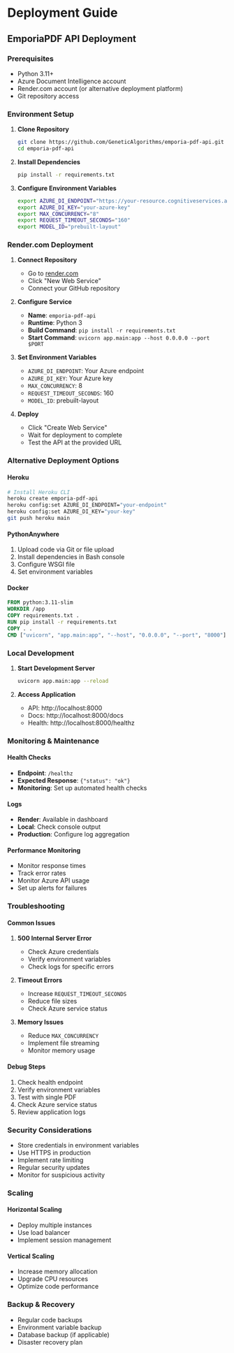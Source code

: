 # Deployment Guide

## EmporiaPDF API Deployment

### Prerequisites

- Python 3.11+
- Azure Document Intelligence account
- Render.com account (or alternative deployment platform)
- Git repository access

### Environment Setup

1. **Clone Repository**
   ```bash
   git clone https://github.com/GeneticAlgorithms/emporia-pdf-api.git
   cd emporia-pdf-api
   ```

2. **Install Dependencies**
   ```bash
   pip install -r requirements.txt
   ```

3. **Configure Environment Variables**
   ```bash
   export AZURE_DI_ENDPOINT="https://your-resource.cognitiveservices.azure.com/"
   export AZURE_DI_KEY="your-azure-key"
   export MAX_CONCURRENCY="8"
   export REQUEST_TIMEOUT_SECONDS="160"
   export MODEL_ID="prebuilt-layout"
   ```

### Render.com Deployment

1. **Connect Repository**
   - Go to [render.com](https://render.com)
   - Click "New Web Service"
   - Connect your GitHub repository

2. **Configure Service**
   - **Name**: `emporia-pdf-api`
   - **Runtime**: Python 3
   - **Build Command**: `pip install -r requirements.txt`
   - **Start Command**: `uvicorn app.main:app --host 0.0.0.0 --port $PORT`

3. **Set Environment Variables**
   - `AZURE_DI_ENDPOINT`: Your Azure endpoint
   - `AZURE_DI_KEY`: Your Azure key
   - `MAX_CONCURRENCY`: 8
   - `REQUEST_TIMEOUT_SECONDS`: 160
   - `MODEL_ID`: prebuilt-layout

4. **Deploy**
   - Click "Create Web Service"
   - Wait for deployment to complete
   - Test the API at the provided URL

### Alternative Deployment Options

#### Heroku
```bash
# Install Heroku CLI
heroku create emporia-pdf-api
heroku config:set AZURE_DI_ENDPOINT="your-endpoint"
heroku config:set AZURE_DI_KEY="your-key"
git push heroku main
```

#### PythonAnywhere
1. Upload code via Git or file upload
2. Install dependencies in Bash console
3. Configure WSGI file
4. Set environment variables

#### Docker
```dockerfile
FROM python:3.11-slim
WORKDIR /app
COPY requirements.txt .
RUN pip install -r requirements.txt
COPY . .
CMD ["uvicorn", "app.main:app", "--host", "0.0.0.0", "--port", "8000"]
```

### Local Development

1. **Start Development Server**
   ```bash
   uvicorn app.main:app --reload
   ```

2. **Access Application**
   - API: http://localhost:8000
   - Docs: http://localhost:8000/docs
   - Health: http://localhost:8000/healthz

### Monitoring & Maintenance

#### Health Checks
- **Endpoint**: `/healthz`
- **Expected Response**: `{"status": "ok"}`
- **Monitoring**: Set up automated health checks

#### Logs
- **Render**: Available in dashboard
- **Local**: Check console output
- **Production**: Configure log aggregation

#### Performance Monitoring
- Monitor response times
- Track error rates
- Monitor Azure API usage
- Set up alerts for failures

### Troubleshooting

#### Common Issues

1. **500 Internal Server Error**
   - Check Azure credentials
   - Verify environment variables
   - Check logs for specific errors

2. **Timeout Errors**
   - Increase `REQUEST_TIMEOUT_SECONDS`
   - Reduce file sizes
   - Check Azure service status

3. **Memory Issues**
   - Reduce `MAX_CONCURRENCY`
   - Implement file streaming
   - Monitor memory usage

#### Debug Steps

1. Check health endpoint
2. Verify environment variables
3. Test with single PDF
4. Check Azure service status
5. Review application logs

### Security Considerations

- Store credentials in environment variables
- Use HTTPS in production
- Implement rate limiting
- Regular security updates
- Monitor for suspicious activity

### Scaling

#### Horizontal Scaling
- Deploy multiple instances
- Use load balancer
- Implement session management

#### Vertical Scaling
- Increase memory allocation
- Upgrade CPU resources
- Optimize code performance

### Backup & Recovery

- Regular code backups
- Environment variable backup
- Database backup (if applicable)
- Disaster recovery plan
